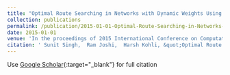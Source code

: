 ```yaml
---
title: "Optimal Route Searching in Networks with Dynamic Weights Using Flow Algorithms"
collection: publications
permalink: /publication/2015-01-01-Optimal-Route-Searching-in-Networks-with-Dynamic-Weights-Using-Flow-Algorithms
date: 2015-01-01
venue: 'In the proceedings of 2015 International Conference on Computational Intelligence and Communication Networks (CICN)'
citation: ' Sunit Singh,  Ram Joshi,  Harsh Kohli, &quot;Optimal Route Searching in Networks with Dynamic Weights Using Flow Algorithms.&quot; In the proceedings of 2015 International Conference on Computational Intelligence and Communication Networks (CICN), 2015.'
---
```

Use [Google Scholar](https://scholar.google.com/scholar?q=Optimal+Route+Searching+in+Networks+with+Dynamic+Weights+Using+Flow+Algorithms){:target="_blank"} for full citation